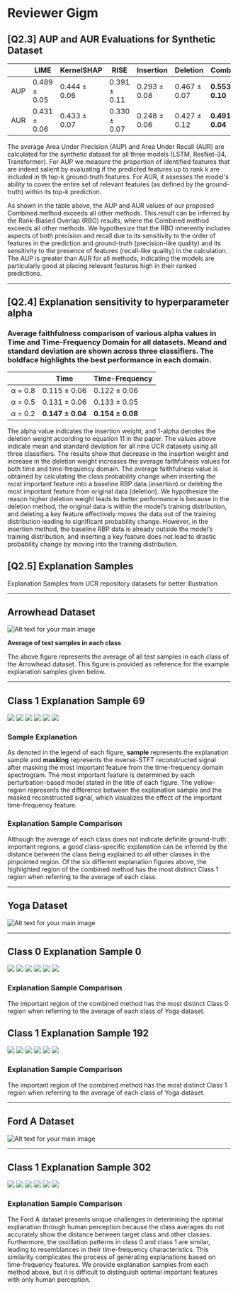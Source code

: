 # Reviewer Gigm 

## [Q2.3] AUP and AUR Evaluations for Synthetic Dataset

|  | LIME | KernelSHAP | RISE | Insertion | Deletion | Combined |
|----------------------|----------|----------|----------|----------|----------|----------|
| AUP              | 0.489 &plusmn; 0.05   | 0.444 &plusmn; 0.06   | 0.391 &plusmn; 0.11   | 0.293 &plusmn; 0.08   | 0.467 &plusmn; 0.07   | **0.553 &plusmn; 0.10**   |
| AUR              | 0.431 &plusmn; 0.06   |  0.433 &plusmn; 0.07  | 0.330 &plusmn; 0.07   | 0.248 &plusmn; 0.06   | 0.427 &plusmn; 0.12   | **0.491 &plusmn; 0.04**  |

The average Area Under Precision (AUP) and Area Under Recall (AUR) are calculated for the synthetic dataset for all three models (LSTM, ResNet-34, Transformer). For AUP we measure the proportion of identified features that are indeed salient by evaluating if the predicted features up to rank k are included in th top-k ground-truth features. For AUR, it assesses the model's ability to cover the entire set of relevant features (as defined by the ground-truth) within its top-k prediction.

As shown in the table above, the AUP and AUR values of our proposed Combined method exceeds all other methods. This result can be inferred by the Rank-Biased Overlap (RBO) results, where the Combined method exceeds all other methods. We hypothesize that the RBO inherently includes aspects of both precision and recall due to its sensitivity to the order of features in the prediction and ground-truth (precision-like quality) and its sensitivity to the presence of features (recall-like quality) in the calculation. The AUP is greater than AUR for all methods, indicating the models are particularly good at placing relevant features high in their ranked predictions.    

---

## [Q2.4] Explanation sensitivity to hyperparameter alpha 

### Average faithfulness comparison of various alpha values in Time and Time-Frequency Domain for all datasets. Meand and standard deviation are shown across three classifiers. The boldface highlights the best performance in each domain.

|  | Time | Time-Frequency |
|----------------------|----------|----------|
| &alpha; = 0.8             | 0.115 &plusmn; 0.06   | 0.122 &plusmn; 0.06   |
| &alpha; = 0.5             | 0.131 &plusmn; 0.06   |  0.133 &plusmn; 0.05  |
| &alpha; = 0.2             | **0.147 &plusmn; 0.04**   |  **0.154 &plusmn; 0.08**  |

The alpha value indicates the insertion weight, and 1-alpha denotes the deletion weight according to equation 11 in the paper. The values above indicate mean and standard deviation for all nine UCR datasets using all three classifiers. The results show that decrease in the insertion weight and increase in the deletion weight increases the average faithfulness values for both time and time-frequency domain. The average faithfulness value is obtained by calculating the class probability change when inserting the most important feature into a baseline RBP data (insertion) or deleting the most important feature from original data (deletion). We hypothesize the reason higher deletion weight leads to better performance is because in the deletion method, the original data is within the model’s training distribution, and deleting a key feature effectively moves the data out of the training distribution leading to significant probability change. However, in the insertion method, the baseline RBP data is already outside the model’s training distribution, and inserting a key feature does not lead to drastic probability change by moving into the training distribution.

## [Q2.5] Explanation Samples

Explanation Samples from UCR repository datasets for better illustration

---

## Arrowhead Dataset

![Alt text for your main image](Explanation_Samples/arrowhead/Avg.png)

**Average of test samples in each class**

The above figure represents the average of all test samples in each class of the Arrowhead dataset. This figure is provided as reference for the example explanation samples given below.   

---

## Class 1 Explanation Sample 69

<p float="left">
  <img src="Explanation_Samples/arrowhead/combined_69.png" />
  <img src="Explanation_Samples/arrowhead/deletion_69.png" />
  <img src="Explanation_Samples/arrowhead/insertion_69.png" />
  <img src="Explanation_Samples/arrowhead/lime_69.png" />
  <img src="Explanation_Samples/arrowhead/shap_69.png" />
  <img src="Explanation_Samples/arrowhead/rise_69.png" />
</p>

### Sample Explanation  

As denoted in the legend of each figure, **sample** represents the explanation sample and **masking** represents the inverse-STFT reconstructed signal after masking the most important feature from the time-frequency domain spectrogram. The most important feature is determined by each perturbation-based model stated in the title of each figure. The yellow-region represents the difference between the explanation sample and the masked reconstructed signal, which visualizes the effect of the important time-frequency feature.       

### Explanation Sample Comparison  

Although the average of each class does not indicate definite ground-truth important regions, a good class-specific explanation can be inferred by the distance between the class being explained to all other classes in the pinpointed region. Of the six different explanation figures above, the highlighted region of the combined method has the most distinct Class 1 region when referring to the average of each class. 

---

## Yoga Dataset

![Alt text for your main image](Explanation_Samples/yoga/Avg.png)

---

## Class 0 Explanation Sample 0

<p float="left">
  <img src="Explanation_Samples/yoga/combined_0.png" />
  <img src="Explanation_Samples/yoga/deletion_0.png" />
  <img src="Explanation_Samples/yoga/insertion_0.png" />
  <img src="Explanation_Samples/yoga/lime_0.png" />
  <img src="Explanation_Samples/yoga/shap_0.png" />
  <img src="Explanation_Samples/yoga/rise_0.png" />
</p>

### Explanation Sample Comparison  

The important region of the combined method has the most distinct Class 0 region when referring to the average of each class of Yoga dataset.


## Class 1 Explanation Sample 192

<p float="left">
  <img src="Explanation_Samples/yoga/combined_192.png" />
  <img src="Explanation_Samples/yoga/deletion_192.png" />
  <img src="Explanation_Samples/yoga/insertion_192.png" />
  <img src="Explanation_Samples/yoga/lime_192.png" />
  <img src="Explanation_Samples/yoga/shap_192.png" />
  <img src="Explanation_Samples/yoga/rise_192.png" />
</p>

### Explanation Sample Comparison  

The important region of the combined method has the most distinct Class 1 region when referring to the average of each class of Yoga dataset.

---

## Ford A Dataset

![Alt text for your main image](Explanation_Samples/forda/Avg.png)

---

## Class 1 Explanation Sample 302

<p float="left">
  <img src="Explanation_Samples/forda/combined_302.png" />
  <img src="Explanation_Samples/forda/deletion_302.png" />
  <img src="Explanation_Samples/forda/insertion_302.png" />
  <img src="Explanation_Samples/forda/lime_302.png" />
  <img src="Explanation_Samples/forda/shap_302.png" />
  <img src="Explanation_Samples/forda/rise_302.png" />
</p>

### Explanation Sample Comparison  

The Ford A dataset presents unique challenges in determining the optimal explanation through human perception because the class averages do not accurately show the distance between target class and other classes. Furthermore, the oscillation patterns in class 0 and class 1 are similar, leading to resemblances in their time-frequency characteristics. This similarity complicates the process of generating explanations based on time-frequency features. We provide explanation samples from each method above, but it is difficult to distinguish optimal important features with only human perception.   
